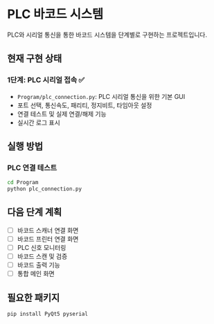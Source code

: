 # PLC 바코드 시스템

PLC와 시리얼 통신을 통한 바코드 시스템을 단계별로 구현하는 프로젝트입니다.

## 현재 구현 상태

### 1단계: PLC 시리얼 접속 ✅
- `Program/plc_connection.py`: PLC 시리얼 통신을 위한 기본 GUI
- 포트 선택, 통신속도, 패리티, 정지비트, 타임아웃 설정
- 연결 테스트 및 실제 연결/해제 기능
- 실시간 로그 표시

## 실행 방법

### PLC 연결 테스트
```bash
cd Program
python plc_connection.py
```

## 다음 단계 계획

- [ ] 바코드 스캐너 연결 화면
- [ ] 바코드 프린터 연결 화면  
- [ ] PLC 신호 모니터링
- [ ] 바코드 스캔 및 검증
- [ ] 바코드 출력 기능
- [ ] 통합 메인 화면

## 필요한 패키지

```bash
pip install PyQt5 pyserial
```
